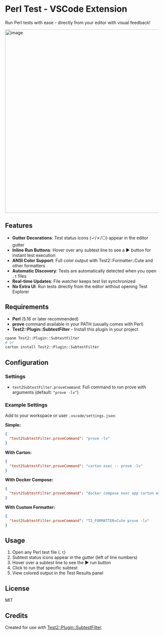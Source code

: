# Perl Test - VSCode Extension

Run Perl tests with ease - directly from your editor with visual feedback!

<img width="600" alt="image" src="https://github.com/user-attachments/assets/7fa62c56-8430-4b26-a067-23a02ca5afb8" />

## Features

- **Gutter Decorations**: Test status icons (✓/✗/⚪) appear in the editor gutter
- **Inline Run Buttons**: Hover over any subtest line to see a ▶ button for instant test execution
- **ANSI Color Support**: Full color output with Test2::Formatter::Cute and other formatters
- **Automatic Discovery**: Tests are automatically detected when you open `.t` files
- **Real-time Updates**: File watcher keeps test list synchronized
- **No Extra UI**: Run tests directly from the editor without opening Test Explorer

## Requirements

- **Perl** (5.16 or later recommended)
- **prove** command available in your PATH (usually comes with Perl)
- **Test2::Plugin::SubtestFilter** - Install this plugin in your project

```bash
cpanm Test2::Plugin::SubtestFilter
# or
carton install Test2::Plugin::SubtestFilter
```

## Configuration

### Settings

- `test2SubtestFilter.proveCommand`: Full command to run prove with arguments (default: `"prove -lv"`)

### Example Settings

Add to your workspace or user `.vscode/settings.json`:

**Simple:**
```json
{
  "test2SubtestFilter.proveCommand": "prove -lv"
}
```

**With Carton:**
```json
{
  "test2SubtestFilter.proveCommand": "carton exec -- prove -lv"
}
```

**With Docker Compose:**
```json
{
  "test2SubtestFilter.proveCommand": "docker compose exec app carton exec -- prove -lv"
}
```

**With Custom Formatter:**
```json
{
  "test2SubtestFilter.proveCommand": "T2_FORMATTER=Cute prove -lv"
}
```

## Usage

1. Open any Perl test file (`.t`)
2. Subtest status icons appear in the gutter (left of line numbers)
3. Hover over a subtest line to see the ▶ run button
4. Click to run that specific subtest
5. View colored output in the Test Results panel

## License

MIT

## Credits

Created for use with [Test2::Plugin::SubtestFilter](https://metacpan.org/pod/Test2::Plugin::SubtestFilter).
